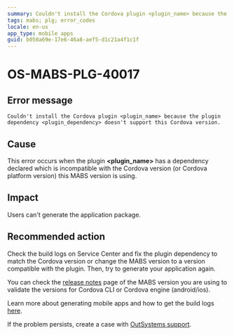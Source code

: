 ```yaml
---
summary: Couldn't install the Cordova plugin <plugin_name> because the plugin dependency <plugin_dependency> doesn't support this Cordova version.
tags: mabs; plg; error_codes
locale: en-us
app_type: mobile apps
guid: b050a69e-17e6-46a8-aef5-d1c21a4f1c1f
---
```


# OS-MABS-PLG-40017

## Error message

`Couldn't install the Cordova plugin <plugin_name> because the plugin
dependency <plugin_dependency> doesn't support this Cordova version.`

## Cause

This error occurs when the plugin **&lt;plugin_name&gt;** has a dependency declared
which is incompatible with the Cordova version (or Cordova platform version)
this MABS version is using.

## Impact

Users can't generate the application package.

## Recommended action

Check the build logs on Service Center and fix the plugin dependency to match
the Cordova version or change the MABS version to a version compatible with the
plugin. Then, try to generate your application again.

You can check the [release
notes](https://success.outsystems.com/Support/Release_Notes/Mobile_Apps_Build_Service_Versions)
page of the MABS version you are using to validate the versions for Cordova CLI
or Cordova engine (android/ios).

Learn more about generating mobile apps and how to get the build logs
[here](https://success.outsystems.com/Documentation/11/Delivering_Mobile_Apps/Generate_and_Distribute_Your_Mobile_App#download-mobile-app-build-logs).

If the problem persists, create a case with [OutSystems
support](https://success.outsystems.com/Support).
